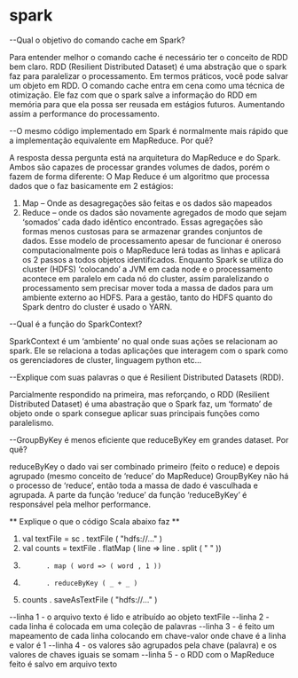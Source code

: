 # spark

--Qual o objetivo do comando cache em Spark?

Para entender melhor o comando cache é necessário ter o conceito de RDD bem claro. RDD (Resilient Distributed Dataset) é uma abstração que o spark faz para paralelizar o processamento. Em termos práticos, você pode salvar um objeto em RDD.
O comando cache entra em cena como uma técnica de otimização. Ele faz com que o spark salve a informação do RDD em memória para que ela possa ser reusada em estágios futuros. Aumentando assim a performance do processamento.


--O mesmo código implementado em Spark é normalmente mais rápido que a implementação equivalente em MapReduce. Por quê? 

A resposta dessa pergunta está na arquitetura do MapReduce e do Spark. Ambos são capazes de processar grandes volumes de dados, porém o fazem de forma diferente: 
O Map Reduce é um algoritmo que processa dados que o faz basicamente em 2 estágios: 
1.	Map – Onde as desagregações são feitas e os dados são mapeados
2.	Reduce – onde os dados são novamente agregados de modo que sejam ‘somados’ cada dado idêntico encontrado. Essas agregações são formas menos custosas para se armazenar grandes conjuntos de dados.
Esse modelo de processamento apesar de funcionar é oneroso computacionalmente pois o MapReduce lerá todas as linhas e aplicará os 2 passos a todos objetos identificados.
Enquanto Spark se utiliza do cluster (HDFS) ‘colocando’ a JVM em cada node e o processamento acontece em paralelo em cada nó do cluster, assim paralelizando o processamento sem precisar mover toda a massa de dados para um ambiente externo ao HDFS.
Para a gestão, tanto do HDFS quanto do Spark dentro do cluster é usado o YARN.

--Qual é a função do SparkContext?

SparkContext é um ‘ambiente’ no qual onde suas ações se relacionam ao spark. Ele se relaciona a todas aplicações que interagem com o spark como os gerenciadores de cluster, linguagem python etc...

--Explique com suas palavras o que é Resilient Distributed Datasets (RDD). 

Parcialmente respondido na primeira, mas reforçando, o RDD (Resilient Distributed Dataset) é uma abastração que o Spark faz, um ‘formato’ de objeto onde o spark consegue aplicar suas principais funções como paralelismo. 

--GroupByKey é menos eficiente que reduceByKey em grandes dataset. Por quê?

reduceByKey o dado vai ser combinado primeiro (feito o reduce) e depois agrupado (mesmo conceito de ‘reduce’ do MapReduce)
GroupByKey não há o processo de ‘reduce’, então toda a massa de dado é vasculhada e agrupada.
A parte da função ‘reduce’ da função ‘reduceByKey’ é responsável pela melhor performance.

** Explique o que o código Scala abaixo faz **

1. val textFile = sc . textFile ( "hdfs://..." )
2. val counts = textFile . flatMap ( line => line . split ( " " ))
3.           . map ( word => ( word , 1 ))
4.           . reduceByKey ( _ + _ )
5. counts . saveAsTextFile ( "hdfs://..." )

--linha 1 - o arquivo texto é lido e atribuído ao objeto textFile
--linha 2 - cada linha é colocada em uma coleção de palavras
--linha 3 - é feito um mapeamento de cada linha colocando em chave-valor onde chave é a linha e valor é 1
--linha 4 - os valores são agrupados pela chave (palavra) e os valores de chaves iguais se somam
--linha 5 - o RDD com o MapReduce feito é salvo em arquivo texto

